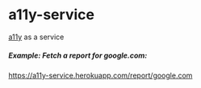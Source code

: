 a11y-service
============

[a11y](https://github.com/addyosmani/a11y) as a service

##### Example: Fetch a report for google.com:

https://a11y-service.herokuapp.com/report/google.com

